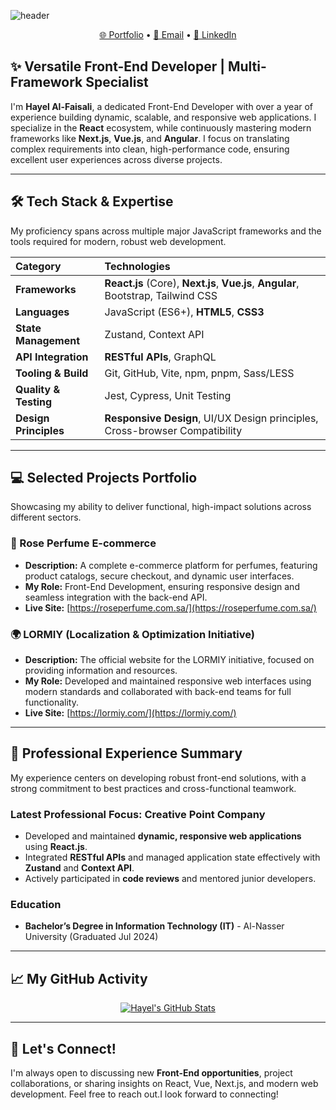 ![header](https://capsule-render.vercel.app/api?type=soft&color=auto&height=200&section=header&text=HAYEL%20AL-FAISALI&fontSize=48&fontColor=ffffff)

<p align="center">
  <a href="https://hayel-alfaisali.vercel.app/" target="_blank">🌐 Portfolio</a> •
  <a href="mailto:hayelalfaisali1@gmail.com">📧 Email</a> •
  <a href="https://linkedin.com/in/your-linkedin-profile" target="_blank">🔗 LinkedIn</a>
</p>

## ✨ Versatile Front-End Developer | Multi-Framework Specialist

I'm **Hayel Al-Faisali**, a dedicated Front-End Developer with over a year of experience building dynamic, scalable, and responsive web applications. I specialize in the **React** ecosystem, while continuously mastering modern frameworks like **Next.js**, **Vue.js**, and **Angular**. I focus on translating complex requirements into clean, high-performance code, ensuring excellent user experiences across diverse projects.

---

## 🛠️ Tech Stack & Expertise

My proficiency spans across multiple major JavaScript frameworks and the tools required for modern, robust web development.

| Category | Technologies |
| :--- | :--- |
| **Frameworks** | **React.js** (Core), **Next.js**, **Vue.js**, **Angular**, Bootstrap, Tailwind CSS |
| **Languages** | JavaScript (ES6+), **HTML5**, **CSS3** |
| **State Management** | Zustand, Context API |
| **API Integration** | **RESTful APIs**, GraphQL |
| **Tooling & Build** | Git, GitHub, Vite, npm, pnpm, Sass/LESS |
| **Quality & Testing** | Jest, Cypress, Unit Testing |
| **Design Principles** | **Responsive Design**, UI/UX Design principles, Cross-browser Compatibility |

---

## 💻 Selected Projects Portfolio

Showcasing my ability to deliver functional, high-impact solutions across different sectors.

### 🌹 Rose Perfume E-commerce
* **Description:** A complete e-commerce platform for perfumes, featuring product catalogs, secure checkout, and dynamic user interfaces.
* **My Role:** Front-End Development, ensuring responsive design and seamless integration with the back-end API.
* **Live Site:** [https://roseperfume.com.sa/](https://roseperfume.com.sa/)

### 🌍 LORMIY (Localization & Optimization Initiative)
* **Description:** The official website for the LORMIY initiative, focused on providing information and resources.
* **My Role:** Developed and maintained responsive web interfaces using modern standards and collaborated with back-end teams for full functionality.
* **Live Site:** [https://lormiy.com/](https://lormiy.com/)

---

## 🚀 Professional Experience Summary

My experience centers on developing robust front-end solutions, with a strong commitment to best practices and cross-functional teamwork.

### Latest Professional Focus: Creative Point Company
* Developed and maintained **dynamic, responsive web applications** using **React.js**.
* Integrated **RESTful APIs** and managed application state effectively with **Zustand** and **Context API**.
* Actively participated in **code reviews** and mentored junior developers.

### Education
* **Bachelor’s Degree in Information Technology (IT)** - Al-Nasser University (Graduated Jul 2024)

---

## 📈 My GitHub Activity

<p align="center">
  <a href="https://github.com/Hayelalfaisali">
    <img src="https://github-readme-stats.vercel.app/api?username=Hayelalfaisali&show_icons=true&theme=buefy&hide_title=true&count_private=true&disable_animations=true&line_height=25&hide_border=true" alt="Hayel's GitHub Stats" />
  </a>
</p>

---

## 💬 Let's Connect!

I'm always open to discussing new **Front-End opportunities**, project collaborations, or sharing insights on React, Vue, Next.js, and modern web development. Feel free to reach out.I look forward to connecting!
